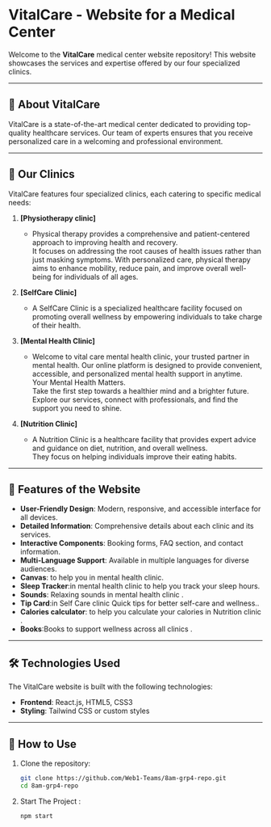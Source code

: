 # VitalCare - Website for a Medical Center

Welcome to the **VitalCare** medical center website repository! This website showcases the services and expertise offered by our four specialized clinics.

---

## 🌟 About VitalCare

VitalCare is a state-of-the-art medical center dedicated to providing top-quality healthcare services. Our team of experts ensures that you receive personalized care in a welcoming and professional environment.

---

## 🏥 Our Clinics

VitalCare features four specialized clinics, each catering to specific medical needs:

1. **[Physiotherapy clinic]**  
   - Physical therapy provides a comprehensive and patient-centered approach to improving health and recovery.<br> It focuses on addressing the root causes of health issues rather than just masking symptoms. With personalized care, physical therapy aims to enhance mobility, reduce pain, and improve overall well-being for individuals of all ages.


2. **[SelfCare Clinic]**  
   - A SelfCare Clinic is a specialized healthcare facility focused on promoting overall wellness by empowering individuals to take charge of their health.  


3. **[Mental Health Clinic]**  
   - Welcome to vital care mental health clinic, your trusted partner in mental health. Our online platform is designed to provide convenient, accessible, and personalized mental health support in anytime.<br>
                    Your Mental Health Matters.<br>
                    Take the first step towards a healthier mind and a brighter future. Explore our services, connect with professionals, and find the support you need to shine.


4. **[Nutrition Clinic]**  
   -  A Nutrition Clinic is a healthcare facility that provides expert advice and guidance on diet, nutrition, and overall wellness.<br> They focus on helping individuals improve their eating habits.


---

## 🚀 Features of the Website

- **User-Friendly Design**: Modern, responsive, and accessible interface for all devices.  
- **Detailed Information**: Comprehensive details about each clinic and its services.  
- **Interactive Components**: Booking forms, FAQ section, and contact information.  
- **Multi-Language Support**: Available in multiple languages for diverse audiences.
- **Canvas**: to help you in mental health clinic.
-  **Sleep Tracker**:in mental health clinic to help you track your sleep hours.
-  **Sounds**: Relaxing sounds in mental health clinic .
- **Tip Card**:in Self Care clinic Quick tips for better self-care and wellness..
- **Calories calculator**: to help you calculate your calories in Nutrition clinic .
- **Books**:Books to support wellness across all clinics .




---

## 🛠️ Technologies Used

The VitalCare website is built with the following technologies:

- **Frontend**: React.js, HTML5, CSS3  
- **Styling**: Tailwind CSS or custom styles   
 

---

## 📄 How to Use

1. Clone the repository:  
   ```bash
   git clone https://github.com/Web1-Teams/8am-grp4-repo.git
   cd 8am-grp4-repo
2. Start The Project :  
   ```bash
   npm start
  

